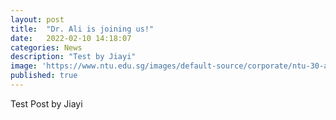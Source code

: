 ```yaml
---
layout: post
title:  "Dr. Ali is joining us!"
date:   2022-02-10 14:18:07
categories: News
description: "Test by Jiayi"
image: 'https://www.ntu.edu.sg/images/default-source/corporate/ntu-30-anniversary-logoc1850609-db51-4cc8-9788-62c50778e47b.svg'
published: true
---
```


Test Post by Jiayi
